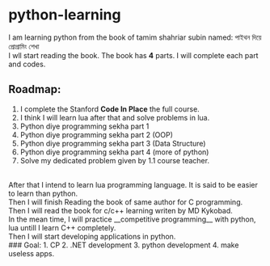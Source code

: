 # python-learning
I am learning python from the book of tamim shahriar subin named: পাইথন দিয়ে প্রোগ্রামিং শেখা <br> I wll start reading the book. The book has __4__ parts. I will complete each part and codes.
## Roadmap: <br>
1. I complete the Stanford __Code In Place__ the full course.
2. I think I will learn lua after that and solve problems in lua.
3. Python diye programming sekha part 1
4. Python diye programming sekha part 2 (OOP)
5. Python diye programming sekha part 3 (Data Structure)
6. Python diye programming sekha part 4 (more of python)
7. Solve my dedicated problem given by 1.1 course teacher.
<br>
After that I intend to learn lua programming language. It is said to be easier to learn than python. <br>
Then I will finish Reading the book of same author for C programming. <br>
Then I will read the book for c/c++ learning writen by MD Kykobad. <br>
In the mean time, I will practice __competitive programming__ with python, lua untill I learn C++ completely. <br>
Then I will start developing applications in python.
<br>
### Goal:
1. CP
2. .NET development
3. python development
4. make useless apps.
